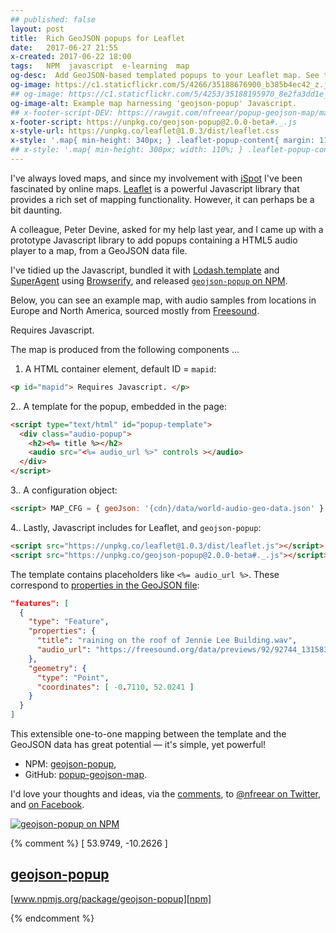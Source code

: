 ```yaml
---
## published: false
layout: post
title:  Rich GeoJSON popups for Leaflet
date:   2017-06-27 21:55
x-created: 2017-06-22 18:00
tags:   NPM  javascript  e-learning  map
og-desc:  Add GeoJSON-based templated popups to your Leaflet map. See the audio-player example.
og-image: https://c1.staticflickr.com/5/4266/35188676900_b385b4ec42_z.jpg
## og-image: https://c1.staticflickr.com/5/4253/35188195970_8e2fa3dd1e_z.jpg
og-image-alt: Example map harnessing 'geojson-popup' Javascript.
## x-footer-script-DEV: https://rawgit.com/nfreear/popup-geojson-map/master/src/popup-geojson-map.js
x-footer-script: https://unpkg.co/geojson-popup@2.0.0-beta#._.js
x-style-url: https://unpkg.co/leaflet@1.0.3/dist/leaflet.css
x-style: '.map{ min-height: 340px; } .leaflet-popup-content{ margin: 11px; } .leaflet-popup-content-wrapper{ border-radius: 6px; } .map h2{ font-size: 1.5em; }'
## x-style: '.map{ min-height: 300px; width: 110%; } .leaflet-popup-content{ margin: 11px; } .leaflet-popup-content-wrapper{ border-radius: 6px; } .map h2{ font-size: 1.5em; } h2,p {margin:0}'
---
```



I've always loved maps, and since my involvement with [iSpot][] I've been fascinated by online maps.
[Leaflet][] is a powerful Javascript library that provides a rich set of mapping functionality.
However, it can perhaps be a bit daunting.

A colleague, Peter Devine, asked for my help last year, and I came up with
a prototype Javascript library to add popups containing a HTML5 audio player
to a map, from a GeoJSON data file.

I've tidied up the Javascript, bundled it with [Lodash.template][] and [SuperAgent][]
using [Browserify][], and released [`geojson-popup` on NPM][npm].

Below, you can see an example map, with audio samples from locations in
Europe and North America, sourced mostly from [Freesound][].


<!-- ## [geojson-popup][npm]
[www.npmjs.org/package/geojson-popup][npm] -->

<div id="mapid" class="map wide ajax-loader"> Requires Javascript. </div>


The map is produced from the following components ...

1. A HTML container element, default ID = `mapid`:

```html
<p id="mapid"> Requires Javascript. </p>
```

2.. A template for the popup, embedded in the page:

```html
<script type="text/html" id="popup-template">
  <div class="audio-popup">
    <h2><%= title %></h2>
    <audio src="<%= audio_url %>" controls ></audio>
  </div>
</script>
```

3.. A configuration object:

```html
<script> MAP_CFG = { geoJson: '{cdn}/data/world-audio-geo-data.json' } </script>
```

4.. Lastly, Javascript includes for Leaflet, and `geojson-popup`:

```html
<script src="https://unpkg.co/leaflet@1.0.3/dist/leaflet.js"></script>
<script src="https://unpkg.co/geojson-popup@2.0.0-beta#._.js"></script>
```

The template contains placeholders like `<%= audio_url %>`.
These correspond to [properties in the GeoJSON file][eg]:

```json
"features": [
  {
    "type": "Feature",
    "properties": {
      "title": "raining on the roof of Jennie Lee Building.wav",
      "audio_url": "https://freesound.org/data/previews/92/92744_1315834-lq.mp3"
    },
    "geometry": {
      "type": "Point",
      "coordinates": [ -0.7110, 52.0241 ]
    }
  }
]
```

This extensible one-to-one mapping between the template and the GeoJSON data
has great potential — it's simple, yet powerful!

* NPM: [geojson-popup][npm],
* GitHub: [popup-geojson-map][gh].

I'd love your thoughts and ideas, via the [comments](#comments),
to [@nfreear on Twitter][], and [on Facebook][].


[![geojson-popup on NPM][screenshot]][npm]

<!--[![geojson-popup on NPM][npm-svg]][npm]-->


<script type="text/html" id="popup-template">
  <div class="audio-popup">
    <h2><%= title %></h2>
    <span><%= description %></span> <a href="<%= credit_url %>">credit</a>
    <audio src="<%= audio_url %>" controls ></audio>
  </div>
</script>
<script> MAP_CFG = { latLng: [ 53.9749, -11.500 ] } </script>
<script src="https://unpkg.com/leaflet@1.0.3/dist/leaflet.js"></script>


{% comment %}
  [ 53.9749, -10.2626 ]
## [geojson-popup][npm]
[www.npmjs.org/package/geojson-popup][npm]

<script> MAP_CFG = { geoJson: '{cdn}/data/world-audio-geo.json' } </script>

<script src="https://unpkg.com/underscore@1.8.3/underscore-min.js"></script>
<script src="https://unpkg.com/superagent@3.5.2/superagent.js"></script>
<script src="https://unpkg.com/popup-geojson-map@1.0.0-beta#..js"></script>
{% endcomment %}

[@nfreear on Twitter]: https://twitter.com/nfreear
[on Facebook]: https://facebook.com/nickfreear

[gh]: https://github.com/nfreear/popup-geojson-map "'geojson-popup' Javascript on GitHub"
[npm]: https://npmjs.com/package/geojson-popup "'geojson-popup' Javascript on NPMJS"

[lodash.template]: https://npmjs.com/package/lodash.template
[SuperAgent]: https://visionmedia.github.io/superagent/ "SuperAgent — elegant API for AJAX in Node and browsers"

[npm-stat-nf]: https://npm-stat.com/charts.html?author=nfreear&from=2017-06-02&to=2017-06-30
[npm-stat-blog]: http://blog.npmjs.org/post/92574016600/numeric-precision-matters-how-npm-download-counts
[npm-svg]: https://nodei.co/npm/geojson-popup.svg
[npm-svg-ss]: https://nodei.co/npm/simple-speak.svg
[screenshot]: https://c1.staticflickr.com/5/4266/35188676900_b385b4ec42_z.jpg

[iSpot]: https://ispotnature.org/
  "iSpot is an online nature community that connects beginners with experts and fellow enthusiasts."
[Leaflet]: http://leafletjs.com/
[Browserify]: http://browserify.org/ "Browserify lets you require('modules') in the browser..."
[Freesound]: https://freesound.org/
[eg]: https://github.com/nfreear/popup-geojson-map/blob/master/data/world-audio-geo.json?short_path=a088781#L12
  "'audio_url' property highlighted in an example GeoJSON data file, on GitHub."

[End]: //

